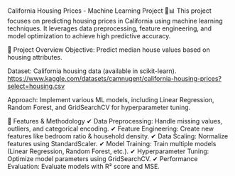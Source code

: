California Housing Prices - Machine Learning Project 🏡📊
This project focuses on predicting housing prices in California using machine learning techniques. It leverages data preprocessing, feature engineering, and model optimization to achieve high predictive accuracy.

🔹 Project Overview
Objective: Predict median house values based on housing attributes.

Dataset: California housing data (available in scikit-learn).
https://www.kaggle.com/datasets/camnugent/california-housing-prices?select=housing.csv

Approach: Implement various ML models, including Linear Regression, Random Forest, and GridSearchCV for hyperparameter tuning.

🔹 Features & Methodology
✔ Data Preprocessing: Handle missing values, outliers, and categorical encoding.
✔ Feature Engineering: Create new features like bedroom ratio & household density.
✔ Data Scaling: Normalize features using StandardScaler.
✔ Model Training: Train multiple models (Linear Regression, Random Forest, etc.).
✔ Hyperparameter Tuning: Optimize model parameters using GridSearchCV.
✔ Performance Evaluation: Evaluate models with R² score and MSE.

